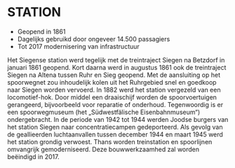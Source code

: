 # STATION

* Geopend in 1861
* Dagelijks gebruikd door ongeveer 14.500 passagiers
* Tot 2017 modernisering van infrastructuur

Het Siegense station werd tegelijk met de treintraject Siegen na Betzdorf in januari 1861 geopend. Kort daarna werd in augustus 1861 ook de treintraject Siegen na Altena tussen Ruhr en Sieg geopend. Met de aansluiting op het spoorwegnet zou inhoudelijk kolen uit het Ruhrgebied snel en goedkoop naar Siegen worden vervoerd. 
In 1882 werd het station vergezeld van een locomotief-hok. Door middel een draaischijf worden de spoorvoertuigen gerangeerd, bijvoorbeeld voor reparatie of onderhoud. Tegenwoordig is er een spoorwegmuseum (het „Südwestfälische Eisenbahnmuseum“) ondergebracht. 
In de periode van 1942 tot 1944 werden Joodse burgers van het station Siegen naar concentratiecampen gedeporteerd. Als gevolg van de geallieerden luchtaanvallen tussen december 1944 en maart 1945 werd het station grondig verwoest. Thans  worden treinstation en spoorlijnen omvangrijk gemoderniseerd. Deze bouwwerkzaamhed zal worden beëindigd  in 2017. 
